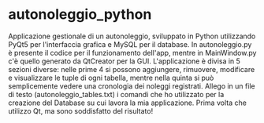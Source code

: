 # autonoleggio_python
Applicazione gestionale di un autonoleggio, sviluppato in Python utilizzando PyQt5 per l'interfaccia grafica e MySQL per il database. In autonoleggio.py è presente il codice per il funzionamento dell'app, mentre in MainWindow.py c'è quello generato da QtCreator per la GUI.
L'applicazione è divisa in 5 sezioni diverse: nelle prime 4 si possono aggiungere, rimuovere, modificare e visualizzare le tuple di ogni tabella, mentre nella quinta si può semplicemente vedere una cronologia dei noleggi registrati.
Allego in un file di testo (autonoleggio_tables.txt) i comandi che ho utilizzato per la creazione del Database su cui lavora la mia applicazione.
Prima volta che utilizzo Qt, ma sono soddisfatto del risultato!
